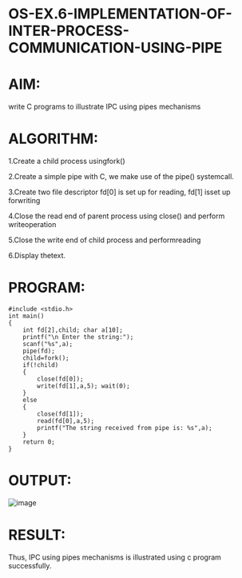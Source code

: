 # OS-EX.6-IMPLEMENTATION-OF-INTER-PROCESS-COMMUNICATION-USING-PIPE 

# AIM:
write C programs to illustrate IPC using pipes mechanisms

# ALGORITHM:
1.Create a child process usingfork() 

2.Create a simple pipe with C, we make use of the pipe() systemcall. 

3.Create two file descriptor fd[0] is set up for reading, fd[1] isset up forwriting 

4.Close the read end of parent process using close() and perform writeoperation 

5.Close the write end of child process and performreading 

6.Display thetext.

# PROGRAM:
```
#include <stdio.h>
int main()
{
    int fd[2],child; char a[10];
    printf("\n Enter the string:");
    scanf("%s",a);
    pipe(fd);
    child=fork();
    if(!child)
    {
        close(fd[0]);
        write(fd[1],a,5); wait(0);
    }
    else
    {
        close(fd[1]);
        read(fd[0],a,5);
        printf("The string received from pipe is: %s",a);
    }
    return 0;
}
```
# OUTPUT:
![image](https://github.com/arshatha-palanivel/OS-EX.6-IMPLEMENTATION-OF-INTER-PROCESS-COMMUNICATION-USING-PIPE/assets/118682484/8d23a934-a85d-4a37-a134-47037ae1eaca)


# RESULT:
Thus, IPC using pipes mechanisms is illustrated using c program successfully.
